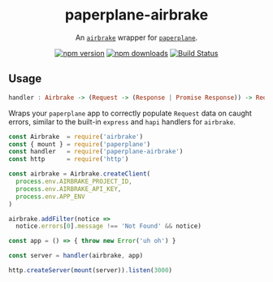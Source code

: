 <h1 align="center">
  paperplane-airbrake
</h1>
<p align="center">
  An <a href="https://github.com/airbrake/node-airbrake"><code>airbrake</code></a> wrapper for <a href="https://github.com/articulate/paperplane"><code>paperplane</code></a>.
</p>
<p align="center">
  <a href="https://www.npmjs.com/package/paperplane-airbrake"><img src="https://img.shields.io/npm/v/paperplane-airbrake.svg" alt="npm version" style="max-width:100%;"></a> <a href="https://www.npmjs.com/package/paperplane-airbrake"><img src="https://img.shields.io/npm/dm/paperplane-airbrake.svg" alt="npm downloads" style="max-width:100%;"></a> <a href="https://travis-ci.org/articulate/paperplane-airbrake"><img src="https://travis-ci.org/articulate/paperplane-airbrake.svg?branch=master" alt="Build Status" style="max-width:100%;"></a>
</p>

## Usage

```haskell
handler : Airbrake -> (Request -> (Response | Promise Response)) -> Request -> Promise Response
```

Wraps your `paperplane` app to correctly populate `Request` data on caught errors, similar to the built-in `express` and `hapi` handlers for `airbrake`.

```js
const Airbrake  = require('airbrake')
const { mount } = require('paperplane')
const handler   = require('paperplane-airbrake')
const http      = require('http')

const airbrake = Airbrake.createClient(
  process.env.AIRBRAKE_PROJECT_ID,
  process.env.AIRBRAKE_API_KEY,
  process.env.APP_ENV
)

airbrake.addFilter(notice =>
  notice.errors[0].message !== 'Not Found' && notice)

const app = () => { throw new Error('uh oh') }

const server = handler(airbrake, app)

http.createServer(mount(server)).listen(3000)
```
